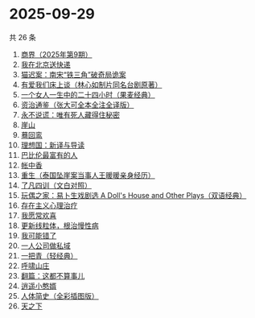 # 2025-09-29

共 26 条

<!-- BEGIN WEREAD -->
<!-- 最后更新时间 2025-09-29 14:39:04 +0800 -->
1. [商界（2025年第9期）](https://weread.qq.com/web/bookDetail/03f32750813aba78cg010878)
1. [我在北京送快递](https://weread.qq.com/web/bookDetail/51532c40813ab7c0ag019c84)
1. [猫迟案：南宋“铁三角”破奇局诡案](https://weread.qq.com/web/bookDetail/a6332650813aba6a9g012871)
1. [有爱我们床上谈（林心如制片同名台剧原著）](https://weread.qq.com/web/bookDetail/17632910813aba76cg012502)
1. [一个女人一生中的二十四小时（果麦经典）](https://weread.qq.com/web/bookDetail/bcc32220813aba6bbg013071)
1. [资治通鉴（张大可全本全注全译版）](https://weread.qq.com/web/bookDetail/33532d70813aba6ccg011cd8)
1. [永不说谎：唯有死人藏得住秘密](https://weread.qq.com/web/bookDetail/35932830813aba53fg015242)
1. [崖山](https://weread.qq.com/web/bookDetail/c4132250813aba76eg014c67)
1. [蓦回鸾](https://weread.qq.com/web/bookDetail/14b321d0813aba723g011c1b)
1. [理想国：新译与导读](https://weread.qq.com/web/bookDetail/46332c90813aba6e7g012fff)
1. [巴比伦最富有的人](https://weread.qq.com/web/bookDetail/34f32f30813aba09eg013b63)
1. [帐中香](https://weread.qq.com/web/bookDetail/e3232920813aba5e1g01341c)
1. [重生（泰国坠崖案当事人王暖暖亲身经历）](https://weread.qq.com/web/bookDetail/f56324b0813aba592g019f29)
1. [了凡四训（文白对照）](https://weread.qq.com/web/bookDetail/7db324f0813aba21eg019948)
1. [玩偶之家：易卜生戏剧选 A Doll's House and Other Plays（双语经典）](https://weread.qq.com/web/bookDetail/19532950729e5c2b195baf3)
1. [存在主义心理治疗](https://weread.qq.com/web/bookDetail/538320a0813ab83e4g01836b)
1. [我愿常欢喜](https://weread.qq.com/web/bookDetail/6d032db0813ab814cg01374d)
1. [更新线粒体，根治慢性病](https://weread.qq.com/web/bookDetail/d34321e0813aba333g015a40)
1. [我可能错了](https://weread.qq.com/web/bookDetail/253321f0813ab96fcg010512)
1. [一人公司做私域](https://weread.qq.com/web/bookDetail/3db325b0813aba6b1g017a43)
1. [一把青（轻经典）](https://weread.qq.com/web/bookDetail/ede32650813aba723g01661b)
1. [呼啸山庄](https://weread.qq.com/web/bookDetail/522324a0813aba395g0114fe)
1. [翻篇：这都不算事儿](https://weread.qq.com/web/bookDetail/2ab321f0813aba67eg01528a)
1. [逍遥小憨婿](https://weread.qq.com/web/bookDetail/b3332f20813aba573g018aea)
1. [人体简史（全彩插图版）](https://weread.qq.com/web/bookDetail/ef6321d0813ab8cf4g011fa3)
1. [天之下](https://weread.qq.com/web/bookDetail/4de326a0721770aa4de95f4)
<!-- END WEREAD -->